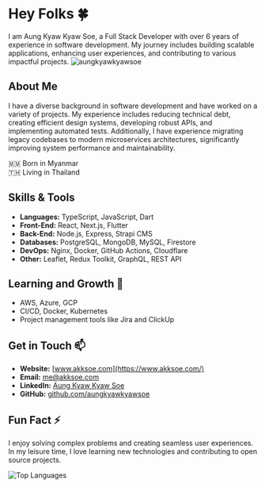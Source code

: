 # Hey Folks 🍀

I am Aung Kyaw Kyaw Soe, a Full Stack Developer with over 6 years of experience in software development. My journey includes building scalable applications, enhancing user experiences, and contributing to various impactful projects.
<img src="https://komarev.com/ghpvc/?username=aungkyawkyawsoe&label=Profile%20views&color=0e75b6&style=flat" alt="aungkyawkyawsoe" />
## About Me

I have a diverse background in software development and have worked on a variety of projects. My experience includes reducing technical debt, creating efficient design systems, developing robust APIs, and implementing automated tests. Additionally, I have experience migrating legacy codebases to modern microservices architectures, significantly improving system performance and maintainability.

🇲🇲 Born in Myanmar  
🇹🇭 Living in Thailand

## Skills & Tools

- **Languages:** TypeScript, JavaScript, Dart
- **Front-End:** React, Next.js, Flutter
- **Back-End:** Node.js, Express, Strapi CMS
- **Databases:** PostgreSQL, MongoDB, MySQL, Firestore
- **DevOps:** Nginx, Docker, GitHub Actions, Cloudflare
- **Other:** Leaflet, Redux Toolkit, GraphQL, REST API

## Learning and Growth 🌱

- AWS, Azure, GCP
- CI/CD, Docker, Kubernetes
- Project management tools like Jira and ClickUp

## Get in Touch 📫

- **Website:** [www.akksoe.com](https://www.akksoe.com/)
- **Email:** [me@akksoe.com](mailto:me@akksoe.com)
- **LinkedIn:** [Aung Kyaw Kyaw Soe](https://www.linkedin.com/in/aung2k/)
- **GitHub:** [github.com/aungkyawkyawsoe](https://github.com/aungkyawkyawsoe)

## Fun Fact ⚡

I enjoy solving complex problems and creating seamless user experiences. In my leisure time, I love learning new technologies and contributing to open source projects.

![Top Languages](https://github-readme-stats.vercel.app/api/top-langs/?username=aungkyawkyawsoe&layout=compact&theme=radical)
